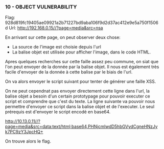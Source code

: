 ### 10 - OBJECT VULNERABILITY 

Flag: 928d819fc19405ae09921a2b71227bd9aba106f9d2d37ac412e9e5a750f1506d
Url:  http://192.168.0.15//?page=media&src=nsa

En arrivant sur cette page, on peut observer deux chose:

- La source de l'image est choisie depuis l'url
- La balise objet est utilisée pour afficher l'image, dans le code HTML.

Apres quelques recherches sur cette faille assez peu commune, on siat que l'on peut envoyer de la donnée par la balise objet.
Il nous est également très facile d'envoyer de la donnée à cette balise par le biais de l'url.

On va alors envoyer le script suivant pour tenter de générer une faille XSS.

<script>alert('xss');</script>

On ne peut cependnat pas envoyer directement cette ligne dans l'url, la balise objet a besoin d'un certain prototypage pour pouvoir executer ce script et comprendre que c'est du texte.
La ligne suivante va pouvoir nous permettre d'envoyer ce script dans la balise objet et de l'executer.
Le seul prérequis est d'envoyer le script encodé en base64.

http://10.13.0.11//?page=media&src=data:text/html;base64,PHNjcmlwdD5hbGVydCgneHNzJyk7PC9zY3JpcHQ+

On trouve alors le flag.
